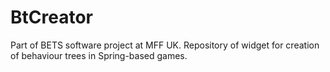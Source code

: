 # BtCreator
Part of BETS software project at MFF UK. Repository of widget for creation of behaviour trees in Spring-based games.
